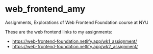 # web_frontend_amy
Assignments, Explorations of Web Frontend Foundation course at NYU

These are the web frontend links to my assignments:
* https://web-frontend-foundation.netlify.app/wk1_assignment/
* https://web-frontend-foundation.netlify.app/wk2_assignment/
